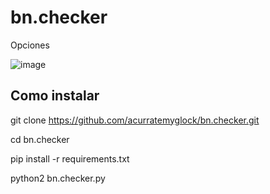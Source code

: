 # bn.checker

Opciones

![image](https://user-images.githubusercontent.com/123398254/216882788-29eb92d8-2381-4187-8bbc-724805258683.png)





## Como instalar 

git clone https://github.com/acurratemyglock/bn.checker.git


cd bn.checker


pip install -r requirements.txt


python2 bn.checker.py




